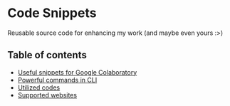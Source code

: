 # Code Snippets
Reusable source code for enhancing my work (and maybe even yours :>)

## Table of contents
- [Useful snippets for Google Colaboratory](colab/)
- [Powerful commands in CLI](cmd/)
- [Utilized codes](utilized/)
- [Supported websites](webs/)